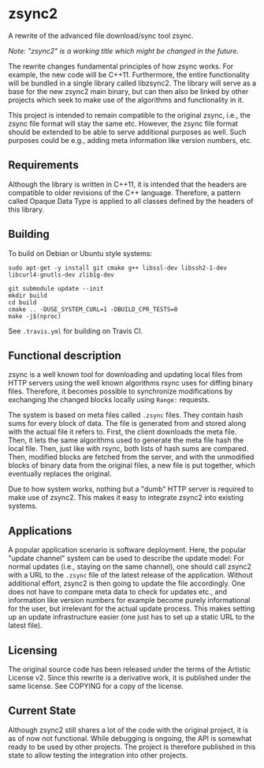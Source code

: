 # zsync2

A rewrite of the advanced file download/sync tool zsync.

*Note: "zsync2" is a working title which might be changed in the future.*

The rewrite changes fundamental principles of how zsync works. For example,
the new code will be C++11. Furthermore, the entire functionality will be
bundled in a single library called libzsync2. The library will serve as a base
for the new zsync2 main binary, but can then also be linked by other projects
which seek to make use of the algorithms and functionality in it.

This project is intended to remain compatible to the original zsync, i.e.,
the zsync file format will stay the same etc. However, the zsync file format
should be extended to be able to serve additional purposes as well. Such
purposes could be e.g., adding meta information like version numbers, etc.


## Requirements

Although the library is written in C++11, it is intended that the headers
are compatible to older revisions of the C++ language. Therefore, a pattern
called Opaque Data Type is applied to all classes defined by the headers of
this library.

## Building

To build on Debian or Ubuntu style systems:

```
sudo apt-get -y install git cmake g++ libssl-dev libssh2-1-dev libcurl4-gnutls-dev zlib1g-dev
   
git submodule update --init
mkdir build
cd build
cmake .. -DUSE_SYSTEM_CURL=1 -DBUILD_CPR_TESTS=0
make -j$(nproc)
```

See `.travis.yml` for building on Travis CI.

## Functional description

zsync is a well known tool for downloading and updating local files from HTTP
servers using the well known algorithms rsync uses for diffing binary files.
Therefore, it becomes possible to synchronize modifications by exchanging the
changed blocks locally using `Range:` requests.

The system is based on meta files called `.zsync` files. They contain hash
sums for every block of data. The file is generated from and stored along
with the actual file it refers to. First, the client downloads the meta file.
Then, it lets the same algorithms used to generate the meta file hash the
local file. Then, just like with rsync, both lists of hash sums are compared.
Then, modified blocks are fetched from the server, and with the unmodified
blocks of binary data from the original files, a new file is put together,
which eventually replaces the original.

Due to how system works, nothing but a "dumb" HTTP server is required to make
use of zsync2. This makes it easy to integrate zsync2 into existing systems.


## Applications

A popular application scenario is software deployment. Here, the popular
"update channel" system can be used to describe the update model: For normal
updates (i.e., staying on the same channel), one should call zsync2 with a URL
to the `.zsync` file of the latest release of the application. Without
additional effort, zsync2 is then going to update the file accordingly. One
does not have to compare meta data to check for updates etc., and information
like version numbers for example become purely informational for the user, but
irrelevant for the actual update process. This makes setting up an update
infrastructure easier (one just has to set up a static URL to the latest
file).


## Licensing

The original source code has been released under the terms of the Artistic
License v2. Since this rewrite is a derivative work, it is published under the
same license. See COPYING for a copy of the license.


## Current State

Although zsync2 still shares a lot of the code with the original project, it is
as of now not functional. While debugging is ongoing, the API is somewhat ready
to be used by other projects. The project is therefore published in this state
to allow testing the integration into other projects. 
